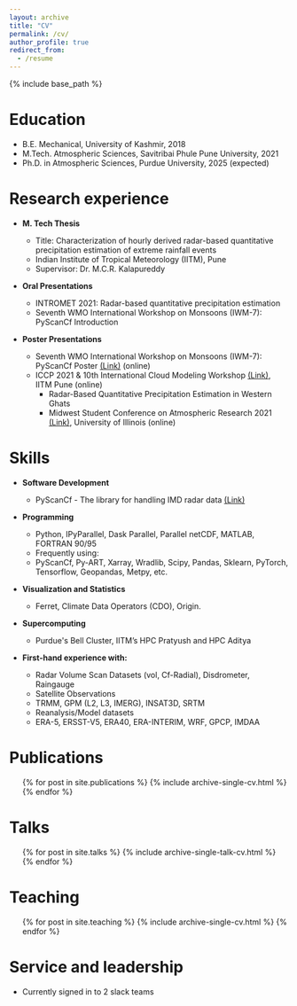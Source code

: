 ```yaml
---
layout: archive
title: "CV"
permalink: /cv/
author_profile: true
redirect_from:
  - /resume
---
```

{% include base_path %}

Education
======
* B.E. Mechanical, University of Kashmir, 2018
* M.Tech. Atmospheric Sciences, Savitribai Phule Pune University, 2021
* Ph.D. in Atmospheric Sciences, Purdue University, 2025 (expected)

Research experience
======
* **M. Tech Thesis**
  * Title: Characterization of hourly derived radar-based quantitative precipitation estimation of extreme rainfall events
  * Indian Institute of Tropical Meteorology (IITM), Pune
  * Supervisor: Dr. M.C.R. Kalapureddy

* **Oral Presentations**
  * INTROMET 2021: Radar-based quantitative precipitation estimation
  * Seventh WMO International Workshop on Monsoons (IWM-7): PyScanCf Introduction

* **Poster Presentations**
  * Seventh WMO International Workshop on Monsoons (IWM-7): PyScanCf Poster [(Link)](https://nwp.imd.gov.in/IWM-7/upload/97_Syed%20Hamid%20Ali_poster_IWM7_e-Python_Toolkit_PYSCANCF.pdf) (online)
  * ICCP 2021 & 10th International Cloud Modeling Workshop [(Link)](https://iccp2021.ipostersessions.com/Default.aspx?s=06-95-0D-06-CE-83-AE-82-1F-38-DA-09-F6-C7-C9-81), IITM Pune (online)
    * Radar-Based Quantitative Precipitation Estimation in Western Ghats
	* Midwest Student Conference on Atmospheric Research 2021 [(Link)](https://atmos.illinois.edu/document/34), University of Illinois (online)
  
Skills
======
* **Software Development**
  * PyScanCf - The library for handling IMD radar data [(Link)](https://github.com/syedhamidali/PyScanCf)
* **Programming**
  * Python, IPyParallel, Dask Parallel, Parallel netCDF, MATLAB, FORTRAN 90/95
  * Frequently using:
   * PyScanCf, Py-ART, Xarray, Wradlib, Scipy, Pandas, Sklearn, PyTorch, Tensorflow, Geopandas, Metpy, etc.

* **Visualization and Statistics**
  * Ferret, Climate Data Operators (CDO), Origin.
* **Supercomputing**
  * Purdue's Bell Cluster, IITM’s HPC Pratyush and HPC Aditya
* **First-hand experience with:**
   * Radar Volume Scan Datasets (vol, Cf-Radial), Disdrometer, Raingauge
  * Satellite Observations
   * TRMM, GPM (L2, L3, IMERG), INSAT3D, SRTM
  * Reanalysis/Model datasets
   * ERA-5, ERSST-V5, ERA40, ERA-INTERIM, WRF, GPCP, IMDAA

Publications
======
  <ul>{% for post in site.publications %}
    {% include archive-single-cv.html %}
  {% endfor %}</ul>
  
Talks
======
  <ul>{% for post in site.talks %}
    {% include archive-single-talk-cv.html %}
  {% endfor %}</ul>
  
Teaching
======
  <ul>{% for post in site.teaching %}
    {% include archive-single-cv.html %}
  {% endfor %}</ul>
  
Service and leadership
======
* Currently signed in to 2 slack teams

